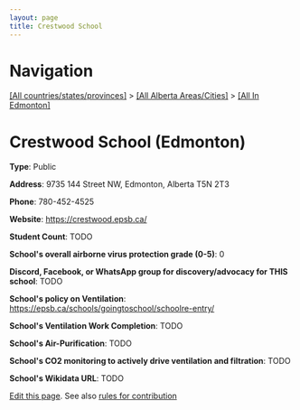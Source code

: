```yaml
---
layout: page
title: Crestwood School
---
```

# Navigation

[[All countries/states/provinces]](../../..) > [[All Alberta Areas/Cities]](../..) > [[All In Edmonton]](..)

# Crestwood School (Edmonton)

**Type**: Public

**Address**: 9735 144 Street NW, Edmonton, Alberta T5N 2T3

**Phone**: 780-452-4525

**Website**: <https://crestwood.epsb.ca/>

**Student Count**: TODO

**School's overall airborne virus protection grade (0-5)**: 0

**Discord, Facebook, or WhatsApp group for discovery/advocacy for THIS school**: TODO

**School's policy on Ventilation**: <https://epsb.ca/schools/goingtoschool/schoolre-entry/>

**School's Ventilation Work Completion**: TODO

**School's Air-Purification**: TODO

**School's CO2 monitoring to actively drive ventilation and filtration**: TODO

**School's Wikidata URL**: TODO


[Edit this page](https://github.com/ventilate-schools/AB/edit/main/./Edmonton/Crestwood_School.md). See also [rules for contribution](../../../contribution-rules/)